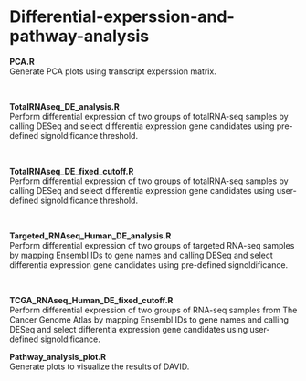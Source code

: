 # Differential-experssion-and-pathway-analysis
**PCA.R**
<br />
Generate PCA plots using transcript experssion matrix. 

<br />

**TotalRNAseq_DE_analysis.R**
<br />
Perform differential expression of two groups of totalRNA-seq samples by calling DESeq and select differentia expression gene candidates using pre-defined signoldificance threshold.

<br />

**TotalRNAseq_DE_fixed_cutoff.R**
<br />
Perform differential expression of two groups of totalRNA-seq samples by calling DESeq and select differentia expression gene candidates using user-defined signoldificance threshold. 

<br />

**Targeted_RNAseq_Human_DE_analysis.R**
<br />
Perform differential expression of two groups of targeted RNA-seq samples by mapping Ensembl IDs to gene names and calling DESeq and select differentia expression gene candidates using pre-defined signoldificance. 

<br />

**TCGA_RNAseq_Human_DE_fixed_cutoff.R** 
<br />
Perform differential expression of two groups of RNA-seq samples from The Cancer Genome Atlas by mapping Ensembl IDs to gene names and calling DESeq and select differentia expression gene candidates using user-defined signoldificance. 

**Pathway_analysis_plot.R**
<br />
Generate plots to visualize the results of DAVID. 
